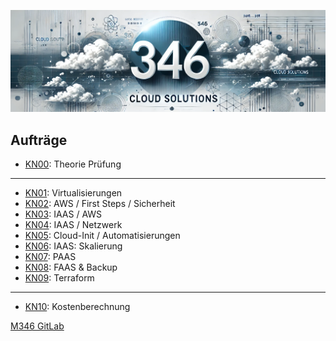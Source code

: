 ![346 Header](./image/346_header.png)
## Aufträge


- [KN00](./KN00/readme.md): Theorie Prüfung
---
- [KN01](./KN01/readme.md): Virtualisierungen
- [KN02](./KN02/readme.md): AWS / First Steps / Sicherheit
- [KN03](./Aufträge/KN03.md): IAAS / AWS
- [KN04](./Aufträge/KN04.md): IAAS / Netzwerk
- [KN05](./Aufträge/KN05.md): Cloud-Init / Automatisierungen
- [KN06](./Aufträge/KN06.md): IAAS: Skalierung
- [KN07](./Aufträge/KN07.md): PAAS
- [KN08](./Aufträge/KN08.md): FAAS & Backup
- [KN09](./Aufträge/KN09.md): Terraform
---
- [KN10](./Aufträge/KN10.md): Kostenberechnung
    


[M346 GitLab](https://gitlab.com/ch-tbz-it/Stud/m346/m346)
